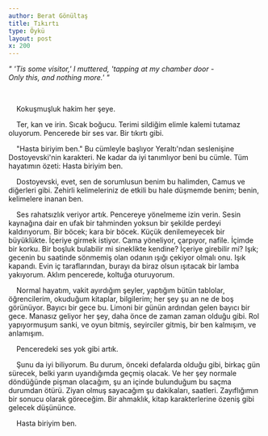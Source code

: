 ```yaml
---
author: Berat Gönültaş
title: Tıkırtı
type: Öykü
layout: post
x: 200
---
```



_" 'Tis some visitor,' I muttered, 'tapping at my chamber door -  
Only this, and nothing more.' "_


<br/>

&nbsp;&nbsp;&nbsp;&nbsp;Kokuşmuşluk hakim her şeye.

&nbsp;&nbsp;&nbsp;&nbsp;Ter, kan ve irin. Sıcak boğucu. Terimi sildiğim elimle kalemi tutamaz oluyorum. Pencerede bir ses var. Bir tıkırtı gibi.
 
&nbsp;&nbsp;&nbsp;&nbsp;"Hasta biriyim ben." Bu cümleyle başlıyor Yeraltı'ndan seslenişine Dostoyevski'nin karakteri. Ne kadar da iyi tanımlıyor beni bu cümle. Tüm hayatımın özeti: Hasta biriyim ben.

&nbsp;&nbsp;&nbsp;&nbsp;Dostoyevski, evet, sen de sorumlusun benim bu halimden, Camus ve diğerleri gibi. Zehirli kelimeleriniz de etkili bu hale düşmemde benim; benin, kelimelere inanan ben.

&nbsp;&nbsp;&nbsp;&nbsp;Ses rahatsızlık veriyor artık. Pencereye yönelmeme izin verin. Sesin kaynağına dair en ufak bir tahminden yoksun bir şekilde perdeyi kaldırıyorum. Bir böcek; kara bir böcek. Küçük denilemeyecek bir büyüklükte. İçeriye girmek istiyor. Cama yöneliyor, çarpıyor, nafile. İçimde bir korku. Bir boşluk bulabilir mi sineklikte kendine? İçeriye girebilir mi? Işık; gecenin bu saatinde sönmemiş olan odanın ışığı çekiyor olmalı onu. Işık kapandı. Evin iç taraflarından, burayı da biraz olsun ışıtacak bir lamba yakıyorum. Aklım pencerede, koltuğa oturuyorum.

&nbsp;&nbsp;&nbsp;&nbsp;Normal hayatım, vakit ayırdığım şeyler, yaptığım bütün tablolar, öğrencilerim, okuduğum kitaplar, bilgilerim; her şey şu an ne de boş görünüyor. Bayıcı bir gece bu. Limoni bir günün ardından gelen bayıcı bir gece. Manasız geliyor her şey, daha önce de zaman zaman olduğu gibi. Rol yapıyormuşum sanki, ve oyun bitmiş, seyirciler gitmiş, bir ben kalmışım, ve anlamışım.

&nbsp;&nbsp;&nbsp;&nbsp;Penceredeki ses yok gibi artık.

&nbsp;&nbsp;&nbsp;&nbsp;Şunu da iyi biliyorum. Bu durum, önceki defalarda olduğu gibi, birkaç gün sürecek, belki yarın uyandığımda geçmiş olacak. Ve her şey normale döndüğünde pişman olacağım, şu an içinde bulunduğum bu saçma durumdan ötürü. Ziyan olmuş sayacağım şu dakikaları, saatleri. Zayıflığımın bir sonucu olarak göreceğim. Bir ahmaklık, kitap karakterlerine özeniş gibi gelecek düşününce.

&nbsp;&nbsp;&nbsp;&nbsp;Hasta biriyim ben.
